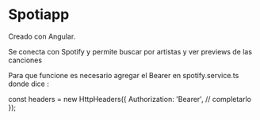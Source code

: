 # Spotiapp

Creado con Angular.

Se conecta con Spotify y permite buscar por artistas y ver previews de las canciones 

Para que funcione es necesario agregar el Bearer en spotify.service.ts donde dice : 

const headers = new HttpHeaders({
    Authorization: 'Bearer',  // completarlo
  });
